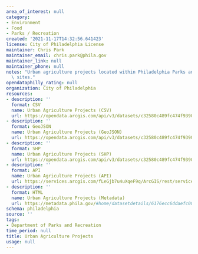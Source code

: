 ```yaml
---
area_of_interest: null
category:
- Environment
- Food
- Parks / Recreation
created: '2021-11-17T14:32:56.641423'
license: City of Philadelphia License
maintainer: Chris Park
maintainer_email: chris.park@phila.gov
maintainer_link: null
maintainer_phone: null
notes: "Urban agriculture projects located within Philadelphia Parks and Recreation\
  \ sites."
opendataphilly_rating: null
organization: City of Philadelphia
resources:
- description: ''
  format: CSV
  name: Urban Agriculture Projects (CSV)
  url: https://opendata.arcgis.com/api/v3/datasets/c32580c489fc474f9390ed44c25e056c_0/downloads/data?format=csv&spatialRefId=4326
- description: ''
  format: GeoJSON
  name: Urban Agriculture Projects (GeoJSON)
  url: https://opendata.arcgis.com/api/v3/datasets/c32580c489fc474f9390ed44c25e056c_0/downloads/data?format=geojson&spatialRefId=4326
- description: ''
  format: SHP
  name: Urban Agriculture Projects (SHP)
  url: https://opendata.arcgis.com/api/v3/datasets/c32580c489fc474f9390ed44c25e056c_0/downloads/data?format=shp&spatialRefId=4326
- description: ''
  format: API
  name: Urban Agriculture Projects (API)
  url: https://services.arcgis.com/fLeGjb7u4uXqeF9q/ArcGIS/rest/services/PPR_Urban_Agriculture_Projects/FeatureServer/0/query?where=1%3D1
- description: ''
  format: HTML
  name: Urban Agriculture Projects (Metadata)
  url: https://metadata.phila.gov/#home/datasetdetails/6176ecc6ddaefc00212c9124/representationdetails/6176ecc6ddaefc00212c9128/
schema: philadelphia
source: ''
tags:
- Department of Parks and Recreation
time_period: null
title: Urban Agriculture Projects
usage: null
---
```


